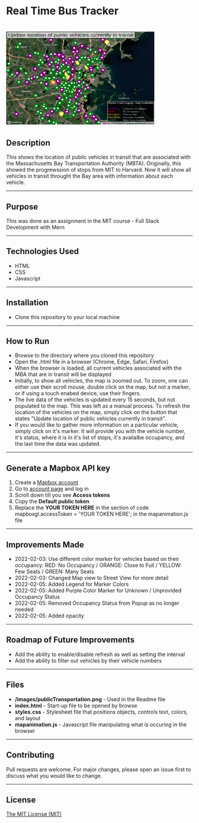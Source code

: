 # Real Time Bus Tracker
# <img src="./images/publicTransportation.png" height="250px" width="400px"/>

## Description 
This shows the location of public vehicles in transit that are associated with the Massachusetts Bay Transportation Authority (MBTA).
Originally, this showed the progrewssion of stops from MIT to Harvard. Now it will show all vehicles in transit throught the Bay area with information about each vehicle.

---------

## Purpose 
This was done as an assignment in the MIT course - Full Stack Development with Mern

---------

## Technologies Used 
- HTML
- CSS
- Javascript

---------

## Installation 
- Clone this repository to your local machine

---------

## How to Run 
- Browse to the directory where you cloned this repository
- Open the .html file in a browser (Chrome, Edge, Safari, Firefox)
- When the browser is loaded, all current vehicles associated with the MBA that are in transit will be displayed
- Initially, to show all vehicles, the map is zoomed out. To zoom, one can either use their scroll mouse, double click on the map, but not a marker, or if using a touch enabed device, use their fingers.
- The live data of the vehicles is updated every 15 seconds, but not populated to the map. This was left as a manual process. To refresh the location of the vehicles on the map, simply click on the button that states "Update location of public vehicles currently in transit".
- If you would like to gather more information on a particular vehicle, simply click on it's marker. It will provide you with the vehicle number, it's status, where it is in it's list of stops, it's availalbe occupancy, and the last time the data was updated.

---------

## Generate a Mapbox API key
1. Create a [Mapbox account](https://account.mapbox.com/auth/signup/?route-to=%22/%22)
2. Go to [account page](https://account.mapbox.com/) and log in
3. Scroll down till you see **Access tokens**
4. Copy the **Default public token**
5. Replace the **YOUR TOKEN HERE** in the section of code mapboxgl.accessToken = 'YOUR TOKEN HERE'; in the mapanimation.js file

---------

## Improvements Made
- 2022-02-03: Use different color marker for vehicles based on their occupancy: RED: No Occupancy / ORANGE: Close to Full / YELLOW: Few Seats / GREEN: Many Seats
- 2022-02-03: Changed Map view to Street View for more detail
- 2022-02-05: Added Legend for Marker Colors
- 2022-02-05: Added Purple Color Marker for Unknown / Unprovided Occupancy Status
- 2022-02-05: Removed Occupancy Status from Popup as no longer needed
- 2022-02-05: Added opacity

---------

## Roadmap of Future Improvements
- Add the ability to enable/disable refresh as well as setting the interval
- Add the ability to filter out vehicles by their vehicle numbers

---------

## Files 
- **/images/publicTransportation.png** - Used in the Readme file 
- **index.html** - Start-up file to be opened by browse 
- **styles.css** - Stylesheet file that positions objects, controls text, colors, and layout
- **mapanimation.js** - Javascript file manipulating what is occuring in the browser 

---------

## Contributing 
Pull requests are welcome. For major changes, please open an issue first to discuss what you would like to change.

---------

## License
[The MIT License (MIT)](https://github.com/slumpbuster/Real-Time-Bus-Tracker-Exercise/blob/main/LICENSE)
